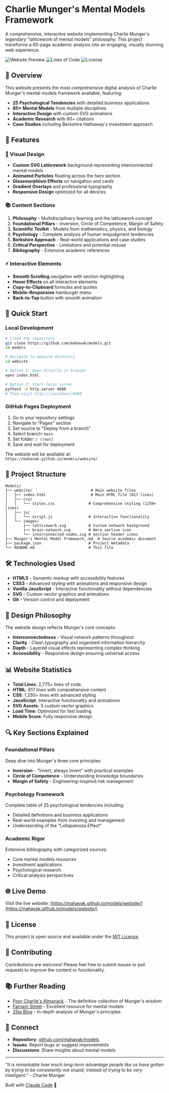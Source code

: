 # Charlie Munger's Mental Models Framework

A comprehensive, interactive website implementing Charlie Munger's legendary "latticework of mental models" philosophy. This project transforms a 60-page academic analysis into an engaging, visually stunning web experience.

![Website Preview](https://img.shields.io/badge/Status-Live-brightgreen) ![Lines of Code](https://img.shields.io/badge/Lines%20of%20Code-2775-blue) ![License](https://img.shields.io/badge/License-MIT-yellow)

## 🎯 Overview

This website presents the most comprehensive digital analysis of Charlie Munger's mental models framework available, featuring:

- **25 Psychological Tendencies** with detailed business applications
- **80+ Mental Models** from multiple disciplines
- **Interactive Design** with custom SVG animations
- **Academic Research** with 60+ citations
- **Case Studies** including Berkshire Hathaway's investment approach

## 🌟 Features

### 🎨 Visual Design
- **Custom SVG Latticework** background representing interconnected mental models
- **Animated Particles** floating across the hero section
- **Glassmorphism Effects** on navigation and cards
- **Gradient Overlays** and professional typography
- **Responsive Design** optimized for all devices

### 📚 Content Sections
1. **Philosophy** - Multidisciplinary learning and the latticework concept
2. **Foundational Pillars** - Inversion, Circle of Competence, Margin of Safety
3. **Scientific Toolkit** - Models from mathematics, physics, and biology
4. **Psychology** - Complete analysis of human misjudgment tendencies
5. **Berkshire Approach** - Real-world applications and case studies
6. **Critical Perspective** - Limitations and potential misuse
7. **Bibliography** - Extensive academic references

### ⚡ Interactive Elements
- **Smooth Scrolling** navigation with section highlighting
- **Hover Effects** on all interactive elements
- **Copy-to-Clipboard** formulas and quotes
- **Mobile-Responsive** hamburger menu
- **Back-to-Top** button with smooth animation

## 🚀 Quick Start

### Local Development
```bash
# Clone the repository
git clone https://github.com/mahavak/models.git
cd models

# Navigate to website directory
cd website

# Option 1: Open directly in browser
open index.html

# Option 2: Start local server
python3 -m http.server 8080
# Then visit http://localhost:8080
```

### GitHub Pages Deployment
1. Go to your repository settings
2. Navigate to "Pages" section
3. Set source to "Deploy from a branch"
4. Select branch: `main`
5. Set folder: `/ (root)`
6. Save and wait for deployment

The website will be available at: `https://mahavak.github.io/models/website/`

## 📁 Project Structure

```
Models/
├── website/                          # Main website files
│   ├── index.html                    # Main HTML file (817 lines)
│   ├── css/
│   │   └── styles.css               # Comprehensive styling (1250+ lines)
│   ├── js/
│   │   └── script.js                # Interactive functionality
│   └── images/
│       ├── latticework.svg          # Custom network background
│       ├── brain-network.svg        # Hero section icon
│       └── interconnected-nodes.svg # Section header icons
├── Munger's Mental Model Framework_.md  # Source academic document
├── package.json                     # Project metadata
└── README.md                        # This file
```

## 🛠️ Technologies Used

- **HTML5** - Semantic markup with accessibility features
- **CSS3** - Advanced styling with animations and responsive design
- **Vanilla JavaScript** - Interactive functionality without dependencies
- **SVG** - Custom vector graphics and animations
- **Git** - Version control and deployment

## 🎨 Design Philosophy

The website design reflects Munger's core concepts:

- **Interconnectedness** - Visual network patterns throughout
- **Clarity** - Clean typography and organized information hierarchy
- **Depth** - Layered visual effects representing complex thinking
- **Accessibility** - Responsive design ensuring universal access

## 📊 Website Statistics

- **Total Lines**: 2,775+ lines of code
- **HTML**: 817 lines with comprehensive content
- **CSS**: 1,250+ lines with advanced styling
- **JavaScript**: Interactive functionality and animations
- **SVG Assets**: 3 custom vector graphics
- **Load Time**: Optimized for fast loading
- **Mobile Score**: Fully responsive design

## 🔍 Key Sections Explained

### Foundational Pillars
Deep dive into Munger's three core principles:
- **Inversion** - "Invert, always invert" with practical examples
- **Circle of Competence** - Understanding knowledge boundaries
- **Margin of Safety** - Engineering-inspired risk management

### Psychology Framework
Complete table of 25 psychological tendencies including:
- Detailed definitions and business applications
- Real-world examples from investing and management
- Understanding of the "Lollapalooza Effect"

### Academic Rigor
Extensive bibliography with categorized sources:
- Core mental models resources
- Investment applications
- Psychological research
- Critical analysis perspectives

## 🌐 Live Demo

Visit the live website: [https://mahavak.github.io/models/website/](https://mahavak.github.io/models/website/)

## 📝 License

This project is open source and available under the [MIT License](LICENSE).

## 🤝 Contributing

Contributions are welcome! Please feel free to submit issues or pull requests to improve the content or functionality.

## 📚 Further Reading

- [Poor Charlie's Almanack](https://www.amazon.com/Poor-Charlies-Almanack-Charles-Expanded/dp/1578645018) - The definitive collection of Munger's wisdom
- [Farnam Street](https://fs.blog/) - Excellent resource for mental models
- [25iq Blog](https://25iq.com/) - In-depth analysis of Munger's principles

## 🔗 Connect

- **Repository**: [github.com/mahavak/models](https://github.com/mahavak/models)
- **Issues**: Report bugs or suggest improvements
- **Discussions**: Share insights about mental models

---

*"It is remarkable how much long-term advantage people like us have gotten by trying to be consistently not stupid, instead of trying to be very intelligent."* - Charlie Munger

Built with [Claude Code](https://claude.ai/code) 🤖